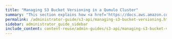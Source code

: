 ```yaml
---
title: "Managing S3 Bucket Versioning in a Qumulo Cluster"
summary: "This section explains how <a href='https://docs.aws.amazon.com/AmazonS3/latest/userguide/Versioning.html'>Amazon S3 Versioning</a> works in Qumulo Core and how to configure S3 bucket versioning by using the Qumulo REST API or <code>qq</code> CLI or by using the S3 API directly."
permalink: /administrator-guide/s3-api/managing-s3-bucket-versioning.html
sidebar: administrator_guide_sidebar
include_content: content-reuse/admin-guides/s3-api/managing-s3-bucket-versioning.md
---
```

